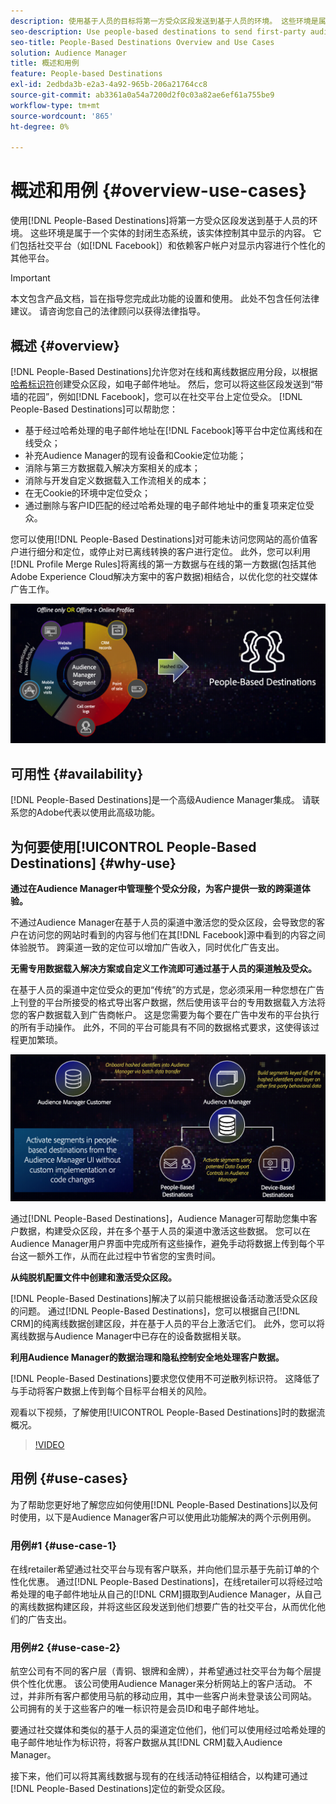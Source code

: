 ```yaml
---
description: 使用基于人员的目标将第一方受众区段发送到基于人员的环境。 这些环境是属于一个实体的封闭生态系统，该实体控制其中显示的内容。 它们包括脸书等社交平台，以及其他依赖客户帐户来个性化显示内容的平台。
seo-description: Use people-based destinations to send first-party audience segments to people-based environments. These environments are closed ecosystems belonging to one entity that controls the content that is being displayed within it. They include social platforms such as Facebook, and other platforms that rely on customer accounts to personalize the displayed content.
seo-title: People-Based Destinations Overview and Use Cases
solution: Audience Manager
title: 概述和用例
feature: People-based Destinations
exl-id: 2edbda3b-e2a3-4a92-965b-206a21764cc8
source-git-commit: ab3361a0a54a7200d2f0c03a82ae6ef61a755be9
workflow-type: tm+mt
source-wordcount: '865'
ht-degree: 0%

---
```


# 概述和用例 {#overview-use-cases}

使用[!DNL People-Based Destinations]将第一方受众区段发送到基于人员的环境。 这些环境是属于一个实体的封闭生态系统，该实体控制其中显示的内容。 它们包括社交平台（如[!DNL Facebook]）和依赖客户帐户对显示内容进行个性化的其他平台。

>[!IMPORTANT]
>本文包含产品文档，旨在指导您完成此功能的设置和使用。 此处不包含任何法律建议。 请咨询您自己的法律顾问以获得法律指导。

## 概述 {#overview}

[!DNL People-Based Destinations]允许您对在线和离线数据应用分段，以根据[哈希标识符](people-based-destinations-prerequisites.md#hashing-requirements)创建受众区段，如电子邮件地址。 然后，您可以将这些区段发送到“带墙的花园”，例如[!DNL Facebook]，您可以在社交平台上定位受众。 [!DNL People-Based Destinations]可以帮助您：

* 基于经过哈希处理的电子邮件地址在[!DNL Facebook]等平台中定位离线和在线受众；
* 补充Audience Manager的现有设备和Cookie定位功能；
* 消除与第三方数据载入解决方案相关的成本；
* 消除与开发自定义数据载入工作流相关的成本；
* 在无Cookie的环境中定位受众；
* 通过删除与客户ID匹配的经过哈希处理的电子邮件地址中的重复项来定位受众。

您可以使用[!DNL People-Based Destinations]对可能未访问您网站的高价值客户进行细分和定位，或停止对已离线转换的客户进行定位。 此外，您可以利用[!DNL Profile Merge Rules]将离线的第一方数据与在线的第一方数据(包括其他Adobe Experience Cloud解决方案中的客户数据)相结合，以优化您的社交媒体广告工作。

![pbd-overview](assets/pbd-overview.png)

## 可用性 {#availability}

[!DNL People-Based Destinations]是一个高级Audience Manager集成。 请联系您的Adobe代表以使用此高级功能。

## 为何要使用[!UICONTROL People-Based Destinations] {#why-use}

**通过在Audience Manager中管理整个受众分段，为客户提供一致的跨渠道体验。**

不通过Audience Manager在基于人员的渠道中激活您的受众区段，会导致您的客户在访问您的网站时看到的内容与他们在其[!DNL Facebook]源中看到的内容之间体验脱节。 跨渠道一致的定位可以增加广告收入，同时优化广告支出。

**无需专用数据载入解决方案或自定义工作流即可通过基于人员的渠道触及受众。**

在基于人员的渠道中定位受众的更加“传统”的方式是，您必须采用一种您想在广告上刊登的平台所接受的格式导出客户数据，然后使用该平台的专用数据载入方法将您的客户数据载入到广告商帐户。 这是您需要为每个要在广告中发布的平台执行的所有手动操作。 此外，不同的平台可能具有不同的数据格式要求，这使得该过程更加繁琐。

![pbd-overview](assets/pbd-diagram.png)

通过[!DNL People-Based Destinations]，Audience Manager可帮助您集中客户数据，构建受众区段，并在多个基于人员的渠道中激活这些数据。 您可以在Audience Manager用户界面中完成所有这些操作，避免手动将数据上传到每个平台这一额外工作，从而在此过程中节省您的宝贵时间。

**从纯脱机配置文件中创建和激活受众区段。**

[!DNL People-Based Destinations]解决了以前只能根据设备活动激活受众区段的问题。 通过[!DNL People-Based Destinations]，您可以根据自己[!DNL CRM]的纯离线数据创建区段，并在基于人员的平台上激活它们。 此外，您可以将离线数据与Audience Manager中已存在的设备数据相关联。

**利用Audience Manager的数据治理和隐私控制安全地处理客户数据。**

[!DNL People-Based Destinations]要求您仅使用不可逆散列标识符。 这降低了与手动将客户数据上传到每个目标平台相关的风险。

观看以下视频，了解使用[!UICONTROL People-Based Destinations]时的数据流概况。

>[!VIDEO](https://video.tv.adobe.com/v/31961?captions=chi_hans)

## 用例 {#use-cases}

为了帮助您更好地了解您应如何使用[!DNL People-Based Destinations]以及何时使用，以下是Audience Manager客户可以使用此功能解决的两个示例用例。

### 用例#1 {#use-case-1}

在线retailer希望通过社交平台与现有客户联系，并向他们显示基于先前订单的个性化优惠。 通过[!DNL People-Based Destinations]，在线retailer可以将经过哈希处理的电子邮件地址从自己的[!DNL CRM]摄取到Audience Manager，从自己的离线数据构建区段，并将这些区段发送到他们想要广告的社交平台，从而优化他们的广告支出。

### 用例#2 {#use-case-2}

航空公司有不同的客户层（青铜、银牌和金牌），并希望通过社交平台为每个层提供个性化优惠。 该公司使用Audience Manager来分析网站上的客户活动。 不过，并非所有客户都使用马航的移动应用，其中一些客户尚未登录该公司网站。 公司拥有的关于这些客户的唯一标识符是会员ID和电子邮件地址。

要通过社交媒体和类似的基于人员的渠道定位他们，他们可以使用经过哈希处理的电子邮件地址作为标识符，将客户数据从其[!DNL CRM]载入Audience Manager。

接下来，他们可以将其离线数据与现有的在线活动特征相结合，以构建可通过[!DNL People-Based Destinations]定位的新受众区段。
